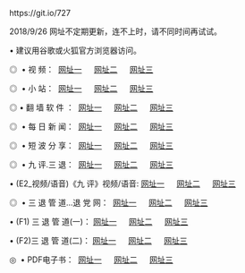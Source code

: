 <p>https://git.io/727
<p>2018/9/26 网址不定期更新，连不上时，请不同时间再试试。
<p>• 建议用谷歌或火狐官方浏览器访问。
<p>◎  • 视 频： 
<a href="http://wbf.cercadelrio.com/tv/" target="_blank">网址一</a> 　 
<a href="http://wak.cercadelrio.com/9018.html" target="_blank">网址二</a> 　 
<a href="http://wak.cercadelrio.com/9449.html" target="_blank">网址三</a></p>
<p>◎ </span>  •  小 站：  
<a href="http://wbf.cercadelrio.com/" target="_blank">网址一</a> 　 
<a href="http://wak.cercadelrio.com/" target="_blank">网址二</a> 　 
<a href="http://wak.cercadelrio.com/read/" target="_blank">网址三</a></p>
<p>◎  • 翻 墙 软 件 ：  
<a href="http://wbf.cercadelrio.com/ff/" target="_blank">网址一</a> 　 
<a href="http://wak.cercadelrio.com/s/read/a1_nd.html" target="_blank">网址二</a> 　 
<a href="http://wak.cercadelrio.com/ff/index.html" target="_blank">网址三</a></p>
<p>◎ </span>  • 每 日 新 闻：  
<a href="http://wbf.cercadelrio.com/day/" target="_blank">网址一</a> 　 
<a href="http://wak.cercadelrio.com/day/" target="_blank">网址二</a> 　 
<a href="http://wak.cercadelrio.com/day/index.html" target="_blank">网址三</a></p>
<p>◎ </span>  • 短 波 分 享：  
<a href="http://wbf.cercadelrio.com/h/" target="_blank">网址一</a> 　 
<a href="http://wak.cercadelrio.com/h/" target="_blank">网址二</a> 　 
<a href="http://wak.cercadelrio.com/h/index.html" target="_blank">网址三</a></p>
<p>◎   • 九 评.三 退：  
<a href="http://wbf.cercadelrio.com/t/" target="_blank">网址一</a> 　 
<a href="http://wak.cercadelrio.com/v2/index.html" target="_blank">网址二</a> 　 
<a href="http://wak.cercadelrio.com/tt/index.html" target="_blank">网址三</a> 　</p>
<p>  • (E2_视频/语音)《九 评》视频/语音: 
<a href="http://wak.cercadelrio.com/7738.html" target="_blank">网址一</a> 　 
<a href="http://wak.cercadelrio.com/7614.html" target="_blank">网址二</a> 　 
<a href="http://wak.cercadelrio.com/7633.html" target="_blank">网址三</a></p>
<p>◎   • 三 退 管 道...退 党 网：  
<a href="http://wbf.cercadelrio.com/go/td1.html" target="_blank">网址一</a> 　 
<a href="http://wak.cercadelrio.com/go/td2.html" target="_blank">网址二</a> 　 
<a href="http://wak.cercadelrio.com/go/td3.html" target="_blank">网址三</a></p>
<p>  • (F1) 三 退 管 道(一)： 
<a href="http://wbf.cercadelrio.com/dd/" target="_blank">网址一</a> 　 
<a href="http://wak.cercadelrio.com/s/read/a1_tdx.html" target="_blank">网址二</a> 　 
<a href="http://wak.cercadelrio.com/dd/" target="_blank">网址三</a></p>
<p>  • (F2)三 退 管 道(二)： 
<a href="http://wak.cercadelrio.com/d/" target="_blank">网址一</a> 　 
<a href="http://wbf.cercadelrio.com/d/index.html" target="_blank">网址二</a> 　 
<a href="http://wak.cercadelrio.com/d/" target="_blank">网址三</a></p>
<p>◎   • PDF电子书：  
<a href="http://wbf.cercadelrio.com/p/" target="_blank">网址一</a> 　 
<a href="http://wak.cercadelrio.com/p/index.html" target="_blank">网址二</a> 　 
<a href="http://wak.cercadelrio.com/p/" target="_blank">网址三</a></p>


